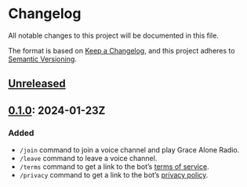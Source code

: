 # Changelog

All notable changes to this project will be documented in this file.

The format is based on [Keep a Changelog](https://keepachangelog.com/en/1.1.0/),
and this project adheres to [Semantic Versioning](https://semver.org/spec/v2.0.0.html).

## [Unreleased]

## [0.1.0]: 2024-01-23Z

### Added

- `/join` command to join a voice channel and play Grace Alone Radio.
- `/leave` command to leave a voice channel.
- `/terms` command to get a link to the bot’s [terms of service].
- `/privacy` command to get a link to the bot’s [privacy policy].

[unreleased]: https://github.com/gimjb/garb/compare/latest...HEAD
[0.1.0]: https://github.com/gimjb/garb/compare/v0.0.0...v0.1.0
[terms of service]: https://github.com/gimjb/garb/blob/master/docs/privacy.md
[privacy policy]: https://github.com/gimjb/garb/blob/master/docs/privacy.md
